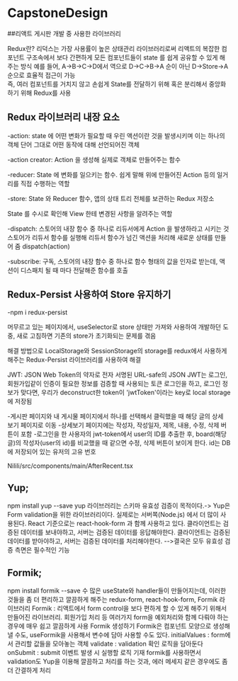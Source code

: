 # CapstoneDesign

##리액트 게시판 개발 중 사용한 라이브러리 

Redux란?
리덕스는 가장 사용률이 높은 상태관리 라이브러리로써
리액트의 복잡한 컴포넌트 구조속에서 보다 간편하게
모든 컴포넌트들이 state 를 쉽게 공유할 수 있게 해주는 방식
예를 들어, A->B->C->D에서 역으로 D->C->B->A 순이 아닌
D->Store->A 순으로 효율적 접근이 가능  
즉, 여러 컴포넌트를 거치지 않고 손쉽게 State를 전달하기 위해 혹은 분리해서 중앙화하기 위해 Redux를 사용

## Redux 라이브러리 내장 요소 

-action: state 에 어떤 변화가 필요할 때 우린 액션이란 것을 발생시키며 이는 하나의 객체
단어 그대로 어떤 동작에 대해 선언되어진 객체

-action creator:  Action 을 생성해 실제로 객체로 만들어주는 함수

-reducer: State 에 변화를 일으키는 함수. 쉽게 말해 위에 만들어진 Action 등의 일거리를 
직접 수행하는 역할 

-store: State 와 Reducer 함수, 앱의 상태 트리 전체를 보관하는 Redux 저장소

 State 를 수시로 확인해 View 한테 변경된 사항을 알려주는 역할 

-dispatch: 스토어의 내장 함수 중 하나로 리듀서에게 Action 을 발생하라고 시키는 것
 스토어가 리듀서 함수를 실행해 리듀서 함수가 넘긴 액션을 처리해 새로운 상태를 만들어 줌
dispatch(action)
 
-subscribe: 구독, 스토어의 내장 함수 중 하나로 함수 형태의 값을 인자로 받는데,
액션이 디스패치 될 때 마다 전달해준 함수를 호출


## Redux-Persist 사용하여 Store 유지하기

-npm i redux-persist

머무르고 있는 페이지에서, useSelector로 store 상태만 가져와 사용하여 개발하던 도중, 새로 고침하면 기존의 store가 초기화되는 문제를 겪음

해결 방법으로 LocalStorage와 SessionStorage의 storage를 redux에서 사용하게 해주는 Redux-Persist 라이브러리를 사용하여 해결

JWT: JSON Web Token의 약자로 전자 서명된 URL-safe의 JSON
JWT는 로그인, 회원가입같이 인증이 필요한 정보를 검증할 때 사용되는 토큰
로그인을 하고, 로그인 정보가 맞다면,
우리가 deconstruct한 token이
'jwtToken'이라는 key로 local storage에 저장됨


-게시판 페이지와 내 게시물 페이지에서 하나를 선택해서 클릭했을 때 
해당 글의 상세 보기 페이지로 이동
-상세보기 페이지에는 작성자, 작성일자, 제목, 내용, 수정, 삭제 버튼이 포함
-로그인을 한 사용자의 jwt-token에서 user의 ID를 추출한 후, board(해당 글)의 작성자(user의 id)를 비교했을 때 같으면 수정, 삭제 버튼이 보이게 한다. id는 DB에 저장되어 있는 유저의 고유 번호

Nilili/src/components/main/AfterRecent.tsx

## Yup;

npm install yup --save
yup 라이브러리는 스키마 유효성 검증이 목적이다.-> Yup은 Form validation을 위한 라이브러리이다.
실제로는 서버쪽(Node.js) 에서 더 많이 사용된다.
React 기준으로는 react-hook-form 과 함께 사용하고 있다.
클라이언트는 검증된 데이터를 보내야하고, 서버는 검증된 데이터를 응답해야한다.
클라이언트는 검증된 데이터를 받아야하고, 서버는 검증된 데이터를 처리해야한다.
-->결국은 모두 유효성 검증 측면은 필수적인 기능

## Formik;

npm install formik --save
수 많은 useState와 handler들이 만들어지는데, 이러한 것들을 좀 더 편리하고 깔끔하게 해주는 
redux-form, react-hook-form, Formik 라이브러리
Formik : 리액트에서 form control을 보다 편하게 할 수 있게 해주기 위해서 만들어진 라이브러리.
회원가입 처리 등 여러가지 form을 예외처리와 함께 다뤄야 하는 경우에 매우 쉽고 깔끔하게 사용
Formik 생성하기
Formik은 컴포넌트 모양으로 생성해낼 수도, useFormik을 사용해서 변수에 담아 사용할 수도 있다.
initialValues : form에서 관리할 값들을 모아놓는 객체
validate : validation 확인 로직을 담아둔다
onSubmit : submit 이벤트 발생 시 실행할 로직 기재
formik를 사용하면서 validation도 Yup을 이용해 깔끔하고 처리를 하는 것과, 에러 메세지 같은 경우에도 좀 더 간결하게 처리







